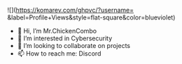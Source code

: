 ![](https://komarev.com/ghpvc/?username=  &label=Profile+Views&style=flat-square&color=blueviolet)

- 👋 Hi, I’m Mr.ChickenCombo
- 👀 I’m interested in Cybersecurity
- 💞️ I’m looking to collaborate on projects
- 📫 How to reach me: Discord

<!---
PseudoSyntax/PseudoSyntax is a ✨ special ✨ repository because its `README.md` (this file) appears on your GitHub profile.
You can click the Preview link to take a look at your changes.
--->
